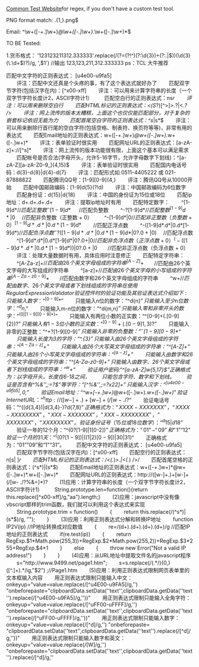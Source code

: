 [Common Test Website](http://tool.chinaz.com/regex/)for regex, if you don't have a custom test tool.

PNG format match: .{1,}\.png$

Email: ^\w+([-+.]\w+)*@\w+([-.]\w+)*\.\w+([-.]\w+)*$

TO BE Tested:

1.货币格式： '123123211312.333333'.replace(/(?=(?!^)(?:\d{3})+(?:\.|$))(\d{3}(\.\d+$)?)/g, ',$1') //输出 123,123,211,312.333333  ps：TCL 大牛推荐

匹配中文字符的正则表达式： [u4e00-u9fa5]   
　　评注：匹配中文还真是个头疼的事，有了这个表达式就好办了 
　　匹配双字节字符(包括汉字在内)：[^x00-xff] 
　　评注：可以用来计算字符串的长度（一个双字节字符长度计2，ASCII字符计1） 
　　匹配空白行的正则表达式：ns*r 
　　评注：可以用来删除空白行 
　　匹配HTML标记的正则表达式：<(S*?)[^>]*>.*?|<.*? /> 
　　评注：网上流传的版本太糟糕，上面这个也仅仅能匹配部分，对于复杂的嵌套标记依旧无能为力 
　　匹配首尾空白字符的正则表达式：^s*|s*$ 
　　评注：可以用来删除行首行尾的空白字符(包括空格、制表符、换页符等等)，非常有用的表达式 
　　匹配Email地址的正则表达式：w+([-+.]w+)*@w+([-.]w+)*.w+([-.]w+)* 
　　评注：表单验证时很实用 
　　匹配网址URL的正则表达式：[a-zA-z]+://[^s]* 
　　评注：网上流传的版本功能很有限，上面这个基本可以满足需求 
　　匹配帐号是否合法(字母开头，允许5-16字节，允许字母数字下划线)：^[a-zA-Z][a-zA-Z0-9_]{4,15}$ 
　　评注：表单验证时很实用 
　　匹配国内电话号码：d{3}-d{8}|d{4}-d{7} 
　　评注：匹配形式如 0511-4405222 或 021-87888822 
　　匹配腾讯QQ号：[1-9][0-9]{4,} 
　　评注：腾讯QQ号从10000开始 
　　匹配中国邮政编码：[1-9]d{5}(?!d) 
　　评注：中国邮政编码为6位数字 
　　匹配身份证：d{15}|d{18} 
　　评注：中国的身份证为15位或18位 
　　匹配ip地址：d+.d+.d+.d+ 
　　评注：提取ip地址时有用 
　　匹配特定数字： 
　　^[1-9]d*$　 　 //匹配正整数 
　　^-[1-9]d*$ 　 //匹配负整数 
　　^-?[1-9]d*$　　 //匹配整数 
　　^[1-9]d*|0$　 //匹配非负整数（正整数 + 0） 
　　^-[1-9]d*|0$　　 //匹配非正整数（负整数 + 0） 
　　^[1-9]d*.d*|0.d*[1-9]d*$　　 //匹配正浮点数 
　　^-([1-9]d*.d*|0.d*[1-9]d*)$　 //匹配负浮点数 
　　^-?([1-9]d*.d*|0.d*[1-9]d*|0?.0+|0)$　 //匹配浮点数 
　　^[1-9]d*.d*|0.d*[1-9]d*|0?.0+|0$　　 //匹配非负浮点数（正浮点数 + 0） 
　　^(-([1-9]d*.d*|0.d*[1-9]d*))|0?.0+|0$　　//匹配非正浮点数（负浮点数 + 0） 
　　评注：处理大量数据时有用，具体应用时注意修正 
　　匹配特定字符串： 
　　^[A-Za-z]+$　　//匹配由26个英文字母组成的字符串 
　　^[A-Z]+$　　//匹配由26个英文字母的大写组成的字符串 
　　^[a-z]+$　　//匹配由26个英文字母的小写组成的字符串 
　　^[A-Za-z0-9]+$　　//匹配由数字和26个英文字母组成的字符串 
　　^w+$　　//匹配由数字、26个英文字母或者下划线组成的字符串 
　　在使用RegularExpressionValidator验证控件时的验证功能及其验证表达式介绍如下: 
　　只能输入数字：“^[0-9]*$” 
　　只能输入n位的数字：“^d{n}$” 
　　只能输入至少n位数字：“^d{n,}$” 
　　只能输入m-n位的数字：“^d{m,n}$” 
　　只能输入零和非零开头的数字：“^(0|[1-9][0-9]*)$” 
　　只能输入有两位小数的正实数：“^[0-9]+(.[0-9]{2})?$” 
　　只能输入有1-3位小数的正实数：“^[0-9]+(.[0-9]{1,3})?$” 
　　只能输入非零的正整数：“^+?[1-9][0-9]*$” 
　　只能输入非零的负整数：“^-[1-9][0-9]*$” 
　　只能输入长度为3的字符：“^.{3}$” 
　　只能输入由26个英文字母组成的字符串：“^[A-Za-z]+$” 
　　只能输入由26个大写英文字母组成的字符串：“^[A-Z]+$” 
　　只能输入由26个小写英文字母组成的字符串：“^[a-z]+$” 
　　只能输入由数字和26个英文字母组成的字符串：“^[A-Za-z0-9]+$” 
　　只能输入由数字、26个英文字母或者下划线组成的字符串：“^w+$” 
　　验证用户密码:“^[a-zA-Z]w{5,17}$”正确格式为：以字母开头，长度在6-18之间， 
　　只能包含字符、数字和下划线。 
　　验证是否含有^%&'',;=?$"等字符：“[^%&'',;=?$x22]+” 
　　只能输入汉字：“^[u4e00-u9fa5],{0,}$” 
　　验证Email地址：“^w+[-+.]w+)*@w+([-.]w+)*.w+([-.]w+)*$” 
　　验证InternetURL：“^http://([w-]+.)+[w-]+(/[w-./?%&=]*)?$” 
　　验证电话号码：“^((d{3,4})|d{3,4}-)?d{7,8}$” 
　　正确格式为：“XXXX-XXXXXXX”，“XXXX-XXXXXXXX”，“XXX-XXXXXXX”， 
　　“XXX-XXXXXXXX”，“XXXXXXX”，“XXXXXXXX”。 
　　验证身份证号（15位或18位数字）：“^d{15}|d{}18$” 
　　验证一年的12个月：“^(0?[1-9]|1[0-2])$”正确格式为：“01”-“09”和“1”“12” 
　　验证一个月的31天：“^((0?[1-9])|((1|2)[0-9])|30|31)$” 
　　正确格式为：“01”“09”和“1”“31”。 
　　匹配中文字符的正则表达式： [u4e00-u9fa5] 
　　匹配双字节字符(包括汉字在内)：[^x00-xff] 
　　匹配空行的正则表达式：n[s| ]*r 
　　匹配HTML标记的正则表达式：/<(.*)>.*|<(.*) />/ 
　　匹配首尾空格的正则表达式：(^s*)|(s*$) 
　　匹配Email地址的正则表达式：w+([-+.]w+)*@w+([-.]w+)*.w+([-.]w+)* 
　　匹配网址URL的正则表达式：http://([w-]+.)+[w-]+(/[w- ./?%&=]*)? 
　　(1)应用：计算字符串的长度（一个双字节字符长度计2，ASCII字符计1） 
　　String.prototype.len=function(){return this.replace([^x00-xff]/g,"aa").length;} 
　　(2)应用：javascript中没有像vbscript那样的trim函数，我们就可以利用这个表达式来实现 
　　String.prototype.trim = function() 
　　{ 
　　return this.replace(/(^s*)|(s*$)/g, ""); 
　　} 
　　(3)应用：利用正则表达式分解和转换IP地址 
　　function IP2V(ip) //IP地址转换成对应数值 
　　{ 
　　re=/(d+).(d+).(d+).(d+)/g //匹配IP地址的正则表达式 
　　if(re.test(ip)) 
　　{ 
　　return RegExp.$1*Math.pow(255,3))+RegExp.$2*Math.pow(255,2))+RegExp.$3*255+RegExp.$4*1 
　　} 
　　else 
　　{ 
　　throw new Error("Not a valid IP address!") 
　　} 
　　} 
　　(4)应用：从URL地址中提取文件名的javascript程序 
　　s="http://www.9499.net/page1.htm"; 
　　s=s.replace(/(.*/){0,}([^.]+).*/ig,"$2") ;//Page1.htm 
　　(5)应用：利用正则表达式限制网页表单里的文本框输入内容 
　　用正则表达式限制只能输入中文：onkeyup="value=value.replace(/[^u4E00-u9FA5]/g,'') "onbeforepaste="clipboardData.setData(''text'',clipboardData.getData(''text'').replace(/[^u4E00-u9FA5]/g,''))" 
　　用正则表达式限制只能输入全角字符： onkeyup="value=value.replace(/[^uFF00-uFFFF]/g,'') "onbeforepaste="clipboardData.setData(''text'',clipboardData.getData(''text'').replace(/[^uFF00-uFFFF]/g,''))" 
　　用正则表达式限制只能输入数字：onkeyup="value=value.replace(/[^d]/g,'') "onbeforepaste= "clipboardData.setData(''text'',clipboardData.getData(''text'').replace(/[^d]/g,''))" 
　　用正则表达式限制只能输入数字和英文：onkeyup="value=value.replace(/[W]/g,'') "onbeforepaste="clipboardData.setData(''text'',clipboardData.getData(''text'').replace(/[^d]/g,''
